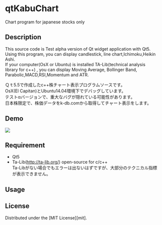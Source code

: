 # qtKabuChart
Chart program for japanese stocks only
## Description
This source code is Test alpha version of Qt widget application with Qt5.  
Using this program, you can display candlestick, line chart,Ichimoku,Heikin Ashi.  
If your computer(OsX or Ubuntu) is installed TA-Lib(technical analysis library for c++) , 
you can display Moving Average, Bollinger Band, Parabolic,MACD,RSI,Momentum and ATR.  

Ｑｔ5.5で作成したc++株チャート表示プログラムソースです。  
OsX(El Capitan)とUbuntu14.04環境下でデバッグしています。  
テストαバージョンで、重大なバグが隠れている可能性があります。  
日本株限定で、株価データをk-db.comから取得してチャート表示をします。  

## Demo
![](https://github.com/narih/qtKabuChart/wiki/images/seres.png)

## Requirement
- Qt5  
- Ta-Lib(http://ta-lib.org/) open-source for c/c++  
Ta-Libがない場合でもエラーは出ないはずですが、大部分のテクニカル指標が表示できません。  

## Usage


## License
Distributed under the [MIT License][mit].
